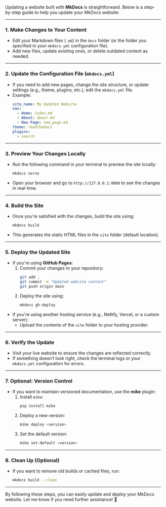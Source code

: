 Updating a website built with **MkDocs** is straightforward. Below is a step-by-step guide to help you update your MkDocs website:

---

### 1. **Make Changes to Your Content**
   - Edit your Markdown files (`.md`) in the `docs` folder (or the folder you specified in your `mkdocs.yml` configuration file).
   - Add new files, update existing ones, or delete outdated content as needed.

---

### 2. **Update the Configuration File (`mkdocs.yml`)**
   - If you need to add new pages, change the site structure, or update settings (e.g., theme, plugins, etc.), edit the `mkdocs.yml` file.
   - Example:
     ```yaml
     site_name: My Updated Website
     nav:
       - Home: index.md
       - About: about.md
       - New Page: new_page.md
     theme: readthedocs
     plugins:
       - search
     ```

---

### 3. **Preview Your Changes Locally**
   - Run the following command in your terminal to preview the site locally:
     ```bash
     mkdocs serve
     ```
   - Open your browser and go to `http://127.0.0.1:8000` to see the changes in real-time.

---

### 4. **Build the Site**
   - Once you're satisfied with the changes, build the site using:
     ```bash
     mkdocs build
     ```
   - This generates the static HTML files in the `site` folder (default location).

---

### 5. **Deploy the Updated Site**
   - If you're using **GitHub Pages**:
     1. Commit your changes to your repository:
        ```bash
        git add .
        git commit -m "Updated website content"
        git push origin main
        ```
     2. Deploy the site using:
        ```bash
        mkdocs gh-deploy
        ```
   - If you're using another hosting service (e.g., Netlify, Vercel, or a custom server):
     - Upload the contents of the `site` folder to your hosting provider.

---

### 6. **Verify the Update**
   - Visit your live website to ensure the changes are reflected correctly.
   - If something doesn’t look right, check the terminal logs or your `mkdocs.yml` configuration for errors.

---

### 7. **Optional: Version Control**
   - If you want to maintain versioned documentation, use the **mike** plugin:
     1. Install `mike`:
        ```bash
        pip install mike
        ```
     2. Deploy a new version:
        ```bash
        mike deploy <version>
        ```
     3. Set the default version:
        ```bash
        mike set-default <version>
        ```

---

### 8. **Clean Up (Optional)**
   - If you want to remove old builds or cached files, run:
     ```bash
     mkdocs build --clean
     ```

---

By following these steps, you can easily update and deploy your MkDocs website. Let me know if you need further assistance! 🚀